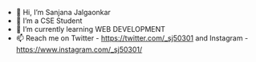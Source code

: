 - 👋 Hi, I’m Sanjana Jalgaonkar
- 👀 I’m a CSE Student
- 🌱 I’m currently learning WEB DEVELOPMENT
- 📫 Reach me on Twitter - https://twitter.com/_sj50301 and Instagram - https://www.instagram.com/_sj50301/

<!---
sjalg5/sjalg5 is a ✨ special ✨ repository because its `README.md` (this file) appears on your GitHub profile.
You can click the Preview link to take a look at your changes.
--->
